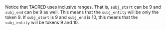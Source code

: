 Notice that TACRED uses inclusive ranges.
That is, `subj_start` can be 9 and `subj_end` can be 9 as well. This means that the `subj_entity` will be only the token 9. If `subj_start` is 9 and `subj_end` is 10, this means that the `subj_entity` will be tokens 9 and 10.